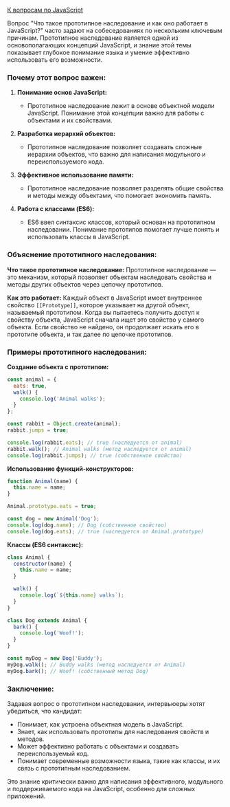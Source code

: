 [К вопросам по JavaScript](..%2Fmy_work_questions.md)


Вопрос "Что такое прототипное наследование и как оно работает в JavaScript?" часто задают на собеседованиях по нескольким ключевым причинам. Прототипное наследование является одной из основополагающих концепций JavaScript, и знание этой темы показывает глубокое понимание языка и умение эффективно использовать его возможности.

### Почему этот вопрос важен:

1. **Понимание основ JavaScript:**
    - Прототипное наследование лежит в основе объектной модели JavaScript. Понимание этой концепции важно для работы с объектами и их свойствами.

2. **Разработка иерархий объектов:**
    - Прототипное наследование позволяет создавать сложные иерархии объектов, что важно для написания модульного и переиспользуемого кода.

3. **Эффективное использование памяти:**
    - Прототипное наследование позволяет разделять общие свойства и методы между объектами, что помогает экономить память.

4. **Работа с классами (ES6):**
    - ES6 ввел синтаксис классов, который основан на прототипном наследовании. Понимание прототипов помогает лучше понять и использовать классы в JavaScript.

### Объяснение прототипного наследования:

**Что такое прототипное наследование:**
Прототипное наследование — это механизм, который позволяет объектам наследовать свойства и методы других объектов через цепочку прототипов.

**Как это работает:**
Каждый объект в JavaScript имеет внутреннее свойство `[[Prototype]]`, которое указывает на другой объект, называемый прототипом. Когда вы пытаетесь получить доступ к свойству объекта, JavaScript сначала ищет это свойство у самого объекта. Если свойство не найдено, он продолжает искать его в прототипе объекта, и так далее по цепочке прототипов.

### Примеры прототипного наследования:

**Создание объекта с прототипом:**
```javascript
const animal = {
  eats: true,
  walk() {
    console.log('Animal walks');
  }
};

const rabbit = Object.create(animal);
rabbit.jumps = true;

console.log(rabbit.eats); // true (наследуется от animal)
rabbit.walk(); // Animal walks (метод наследуется от animal)
console.log(rabbit.jumps); // true (собственное свойство)
```

**Использование функций-конструкторов:**
```javascript
function Animal(name) {
  this.name = name;
}

Animal.prototype.eats = true;

const dog = new Animal('Dog');
console.log(dog.name); // Dog (собственное свойство)
console.log(dog.eats); // true (наследуется от Animal.prototype)
```

**Классы (ES6 синтаксис):**
```javascript
class Animal {
  constructor(name) {
    this.name = name;
  }

  walk() {
    console.log(`${this.name} walks`);
  }
}

class Dog extends Animal {
  bark() {
    console.log('Woof!');
  }
}

const myDog = new Dog('Buddy');
myDog.walk(); // Buddy walks (метод наследуется от Animal)
myDog.bark(); // Woof! (собственный метод Dog)
```

### Заключение:

Задавая вопрос о прототипном наследовании, интервьюеры хотят убедиться, что кандидат:

- Понимает, как устроена объектная модель в JavaScript.
- Знает, как использовать прототипы для наследования свойств и методов.
- Может эффективно работать с объектами и создавать переиспользуемый код.
- Понимает современные возможности языка, такие как классы, и их связь с прототипным наследованием.

Это знание критически важно для написания эффективного, модульного и поддерживаемого кода на JavaScript, особенно для сложных приложений.